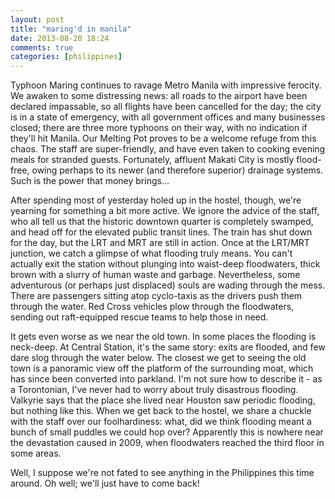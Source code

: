 ```yaml
---
layout: post
title: "maring'd in manila"
date: 2013-08-20 18:24
comments: true
categories: [philippines]
---
```


Typhoon Maring continues to ravage Metro Manila with impressive ferocity. We awaken
to some distressing news: all roads to the airport have been declared impassable,
so all flights have been cancelled for the day; the city is in a state of emergency,
with all government offices and many businesses closed; there are three more
typhoons on their way, with no indication if they'll hit Manila. Our Melting Pot
proves to be a welcome refuge from this chaos. The staff are super-friendly, and
have even taken to cooking evening meals for stranded guests. Fortunately,
affluent Makati City is mostly flood-free, owing perhaps to its newer (and therefore
superior) drainage systems. Such is the power that money brings...

After spending most of yesterday holed up in the hostel, though, we're yearning
for something a bit more active. We ignore the advice of the staff, who all tell us
that the historic downtown quarter is completely swamped, and head off for the
elevated public transit lines. The train has shut down for the day, but the LRT and
MRT are still in action. Once at the LRT/MRT junction, we catch a glimpse of what
flooding truly means. You can't actually exit the station without plunging into
waist-deep floodwaters, thick brown with a slurry of human waste and garbage.
Nevertheless, some adventurous (or perhaps just displaced) souls are wading
through the mess. There are passengers sitting atop cyclo-taxis as the drivers
push them through the water. Red Cross vehicles plow through the floodwaters,
sending out raft-equipped rescue teams to help those in need.

It gets even worse as we near the old town. In some places the flooding is
neck-deep. At Central Station, it's the same story: exits are flooded, and few
dare slog through the water below. The closest we get to seeing the old town
is a panoramic view off the platform of the surrounding moat, which has since
been converted into parkland. I'm not sure how to describe it - as a Torontonian,
I've never had to worry about truly disastrous flooding. Valkyrie says that
the place she lived near Houston saw periodic flooding, but nothing like this.
When we get back to the hostel, we share a chuckle with the staff over our
foolhardiness: what, did we think flooding meant a bunch of small puddles we
could hop over? Apparently this is nowhere near the devastation caused in 2009,
when floodwaters reached the third floor in some areas.

Well, I suppose we're not fated to see anything in the Philippines this time
around. Oh well; we'll just have to come back!
